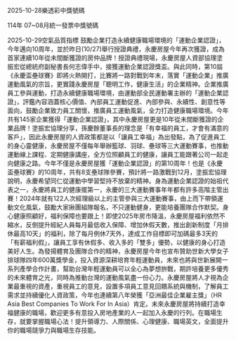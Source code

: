 
2025-10-28樂透彩中獎號碼

                                
114年 07~08月統一發票中獎號碼
                             
2025-10-29空氣品質指標
                              鼓勵企業打造永續健康職場環境的「運動企業認證」，今年邁向10周年，並於昨日(10/27)舉行授證典禮，永慶房屋今年再次獲證，成為首家連續10年從未間斷獲證的房仲品牌！授證典禮現場，永慶房屋人資部協理塗振宏從總統府副秘書長何志偉手中，接獲運動企業認證獎盃。與此同時，第10屆《永慶盃壘球賽》即將火熱開打，比賽將一路對戰到年末，落實「運動企業」推廣運動風氣的宗旨，更實踐永慶房屋「聰明工作，健康生活」的企業精神。企業推廣員工參與運動，打造永續健康職場環境，由運動部全民運動署主辦的「運動企業認證」，評鑑內容涵蓋核心價值、內部員工運動促進、內部參與、永續性、創意性等面向，鼓勵企業致力員工關懷，推廣員工運動風氣，全力打造健康職場環境。今年共有145家企業獲得「運動企業認證」，其中永慶房屋更是10年從未間斷獲證的企業品牌！塗振宏協理分享，孫慶餘董事長的理念是「有幸福的員工，才會有滿意的客戶」，因此永慶房屋的人資政策都是以「讓員工幸福」為出發點，為了促進員工的身心靈健康，永慶房屋不僅每年舉辦籃球、羽球、壘球等三大運動賽事，也推動運動線上課程、定期健康講座，全方位照顧員工的健康，讓員工能跟著公司一起走向健康之路。今年不僅是永慶房屋獲「運動企業認證」的第10周年！也是《永慶盃壘球賽》的10周年，共有8支壘球隊參賽，預計將一路激戰到12月，塗振宏協理說明，永慶希望同仁從運動中學習堅持不放棄的精神。身為運動企業認證的始祖代表之一，永慶將員工的健康擺第一，永慶的三大運動賽事年年都有許多高階主管出賽！2024年就有122人次經理級以上的主管參與三大運動賽事，由上而下帶領運動文化風氣，鼓勵大家揪團組隊報名，不只運動健身，更能培養團隊合作默契。身心健康照顧好，福利保障也要跟上！即使2025年房市降溫，永慶房屋福利依然不縮水，反倒提升經紀人員每月最低收入保障、增加休假天數，推出創新制度「月排休最高10天」的福利，除了每月例休7天外，達成工作目標即可加碼最多3天的「有薪福利假」，讓員工享有休假多、收入多的「雙多」優勢，以健康的身心打造美好人生。為發揚體育及團隊合作的精神，永慶房屋今年也宣布贊助世新大學女子排球隊四年600萬獎學金，投入資源深耕培育年輕運動員，未來也將與世新展開一系列產學合作計畫，幫助台灣年輕運動員可以全心為夢想拚戰，期許培養更多優秀的未來體育之光，同時為推動台灣的運動風氣盡一份心力。永慶房屋將人才視為企業最重視的資產，重視員工的意見，設置多項員工意見回饋系統與機制，了解員工需求並持續優化人資政策，今年也連續第八年榮獲「亞洲最佳企業雇主獎」（HR Asia Best Companies To Work For In Asia）肯定。未來永慶房屋將持續打造幸福健康的職場，歡迎更多有意投入房地產業的人一起加入永慶的行列。在職場生存，就要掌握職場心法！提升領導力、人際關係、心理健康、職場英文，全面提升你的職場競爭力與職場生存技能。